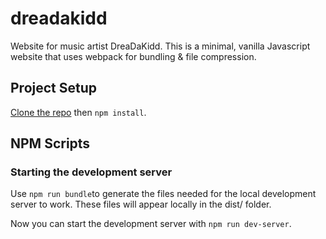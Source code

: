 # dreadakidd
Website for music artist DreaDaKidd. This is a minimal, vanilla Javascript website that uses webpack for bundling & file compression.

## Project Setup

[Clone the repo](https://docs.github.com/en/github/creating-cloning-and-archiving-repositories/cloning-a-repository) then ```npm install```.

## NPM Scripts

### Starting the development server

Use ```npm run bundle```to generate the files needed for the local development server to work. These files will appear locally in the dist/ folder.

Now you can start the development server with ```npm run dev-server```.


